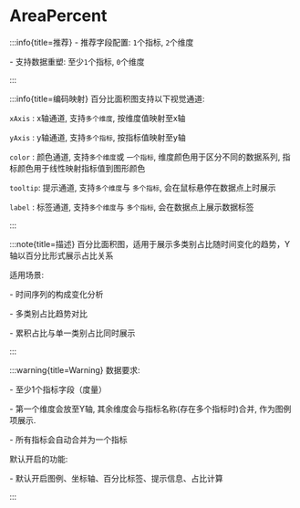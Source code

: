 # AreaPercent

:::info{title=推荐}
\- 推荐字段配置: `1`个指标, `2`个维度

\- 支持数据重塑: 至少`1`个指标, `0`个维度

:::

:::info{title=编码映射}
百分比面积图支持以下视觉通道:

`xAxis`  : x轴通道, 支持`多个维度`, 按维度值映射至x轴

`yAxis`  : y轴通道, 支持`多个指标`, 按指标值映射至y轴

`color`  : 颜色通道, 支持`多个维度`或 `一个指标`, 维度颜色用于区分不同的数据系列, 指标颜色用于线性映射指标值到图形颜色

`tooltip`: 提示通道, 支持`多个维度`与 `多个指标`, 会在鼠标悬停在数据点上时展示

`label`  : 标签通道, 支持`多个维度`与 `多个指标`, 会在数据点上展示数据标签

:::

:::note{title=描述}
百分比面积图，适用于展示多类别占比随时间变化的趋势，Y轴以百分比形式展示占比关系

适用场景:

\- 时间序列的构成变化分析

\- 多类别占比趋势对比

\- 累积占比与单一类别占比同时展示

:::

:::warning{title=Warning}
数据要求:

\- 至少1个指标字段（度量）

\- 第一个维度会放至Y轴, 其余维度会与指标名称(存在多个指标时)合并, 作为图例项展示.

\- 所有指标会自动合并为一个指标

默认开启的功能:

\- 默认开启图例、坐标轴、百分比标签、提示信息、占比计算

:::

